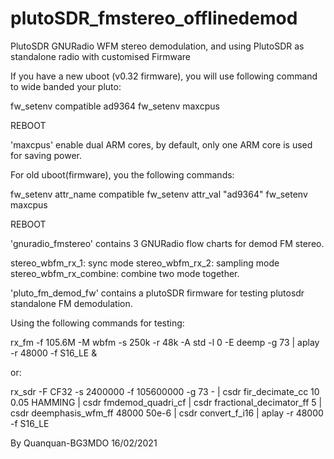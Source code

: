 # plutoSDR_fmstereo_offlinedemod
PlutoSDR GNURadio WFM stereo demodulation, and using PlutoSDR as standalone radio with customised Firmware

If you have a new uboot (v0.32 firmware), you will use following command to wide banded your pluto:

fw_setenv compatible ad9364
fw_setenv maxcpus

REBOOT

'maxcpus' enable dual ARM cores, by default, only one ARM core is used for saving power.

For old uboot(firmware), you the following commands:

fw_setenv attr_name compatible
fw_setenv attr_val "ad9364"
fw_setenv maxcpus

REBOOT

'gnuradio_fmstereo' contains 3 GNURadio flow charts for demod FM stereo. 

stereo_wbfm_rx_1: sync mode
stereo_wbfm_rx_2: sampling mode
stereo_wbfm_rx_combine: combine two mode together.

'pluto_fm_demod_fw' contains a plutoSDR firmware for testing plutosdr standalone FM demodulation.

Using the following commands for testing:

rx_fm -f 105.6M -M wbfm -s 250k -r 48k -A std -l 0 -E deemp -g 73 | aplay -r 48000 -f S16_LE &

or:

rx_sdr  -F CF32 -s 2400000 -f 105600000 -g 73 -  | csdr fir_decimate_cc 10 0.05 HAMMING | csdr fmdemod_quadri_cf | csdr fractional_decimator_ff 5  | csdr deemphasis_wfm_ff 48000 50e-6 | csdr convert_f_i16 | aplay -r 48000 -f S16_LE


By Quanquan-BG3MDO 16/02/2021
